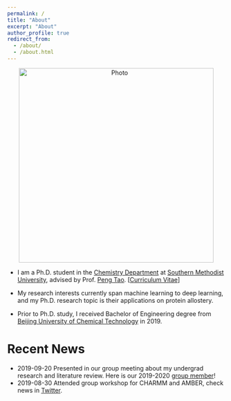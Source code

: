```yaml
---
permalink: /
title: "About"
excerpt: "About"
author_profile: true
redirect_from: 
  - /about/
  - /about.html
---
```


<p align="center">
  <img src="https://htian1997.github.io/files/headshot.jpg?raw=true" alt="Photo" style="width: 450px;"/> 
</p>

* I am a Ph.D. student in the [Chemistry Department](https://www.smu.edu/chemistry) at [Southern Methodist University](https://www.smu.edu), advised by Prof. [Peng Tao](http://faculty.smu.edu/ptao/). [[Curriculum Vitae](http://lantaoyu.com/files/CV.pdf)] 

* My research interests currently span machine learning to deep learning, and my Ph.D. research topic is their applications on protein allostery.

* Prior to Ph.D. study, I received Bachelor of Engineering degree from [Beijing University of Chemical Technology](http://english.buct.edu.cn) in 2019.


# Recent News
* 2019-09-20 Presented in our group meeting about my undergrad research and literature review. Here is our 2019-2020 [group member](https://www.facebook.com/424893014296789/photos/pb.424893014296789.-2207520000.1569378986./2359913207461417/?type=3&theater)! 
* 2019-08-30 Attended group workshop for CHARMM and AMBER, check news in [Twitter](https://twitter.com/TaoGroupSMU/status/1171945478788980737).
